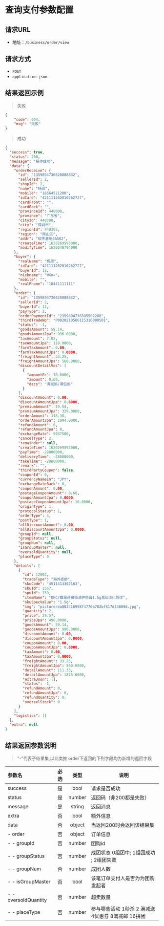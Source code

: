 # 查询支付参数配置

## 请求URL
- 地址：`/business/order/view`

## 请求方式

- `POST`
- `application-json`

## 结果返回示例
> 失败

```json
{
    "code": 604,
    "msg": "失败"
}
```
> 成功

```json
{
  "success": true,
  "status": 200,
  "message": "操作成功",
  "data": {
    "orderReceive": {
      "id": "1359894736628088832",
      "sellerId": 2,
      "shopId": 2,
      "name": "杨周",
      "mobile": "18664521200",
      "idCard": "421111202010262727",
      "cardFront": "",
      "cardBack": "",
      "provinceId": 440000,
      "province": "广东省",
      "cityId": 440300,
      "city": "深圳市",
      "regionId": 440305,
      "region": "南山区",
      "addr": "软件基地4A502",
      "createTime": 1620269593000,
      "modifyTime": 1620240794000
    },
    "buyer": {
      "realName": "杨周",
      "idCard": "421111202010262727",
      "buyerId": 12,
      "nickname": "WXo=",
      "mobile": "",
      "realPhone": "18441111111"
    },
    "order": {
      "id": "1359894736628088832",
      "sellerId": 2,
      "buyerId": 12,
      "payType": 2,
      "orderPaymentId": "2359894738385502208",
      "thirdTradeNo": "P0020210506115316000501",
      "status": -1,
      "goodsAmount": 59.14,
      "goodsAmountJpa": 996.0000,
      "taxAmount": 7.05,
      "taxAmountJpa": 119.0000,
      "farmTaxAmount": 0.00,
      "farmTaxAmountJpa": 0.0000,
      "freightAmount": 33.25,
      "freightAmountJpa": 560.0000,
      "discountDetailVos": [
        {
          "amountFc": 10.0000,
          "amount": 0.60,
          "decs": "满减邮/满包邮"
        }
      ],
      "discountAmount": 0.00,
      "discountAmountJpa": 0.0000,
      "premiumAmount": 19.54,
      "premiumAmountJpa": 329.0000,
      "orderAmount": 118.38,
      "orderAmountJpa": 1994.0000,
      "refundAmount": 0,
      "refundAmountJpa": 0,
      "exchangeRate": 5937500,
      "cancelType": 2,
      "remainder": null,
      "createTime": 1620269593000,
      "payTime": -28800000,
      "deliveryTime": -28800000,
      "takeTime": -28800000,
      "remark": "",
      "thirdPartyCoupon": false,
      "couponId": 0,
      "currencyNameEn": "JPY",
      "exchangeRateBack": 0,
      "couponAmount": 0.00,
      "postageCouponAmount": 0.60,
      "couponAmountJpa": 0.0000,
      "postageCouponAmountJpa": 10.0000,
      "originType": 1,
      "protocolStatus": 1,
      "orderType": 4,
      "postType": 1,
      "allDiscountAmount": 0.00,
      "allDiscountAmountJpa": 0.0000,
      "groupId": null,
      "groupStatus": null,
      "groupNum": null,
      "isGroupMaster": null,
      "oversoldQuantity": null,
      "placeType": 0
    },
    "details": [
      {
        "id": 12002,
        "tradeType": "海外直邮",
        "skuCode": "4511413302163",
        "skuId": 1567,
        "spuId": 759,
        "itemName": "DHC/蝶翠诗橄榄油护唇膏1.5g滋润淡化唇纹",
        "skuSpecValue": "1.5g",
        "img": "picture/ea883416998f4770a702bf817d24809d.jpg",
        "quantity": 2,
        "price": 29.57,
        "priceJpa": 498.0000,
        "goodsAmount": 59.14,
        "goodsAmountJpa": 996.0000,
        "discountAmount": 0.00,
        "discountAmountJpa": 0.0000,
        "couponAmount": 0.00,
        "couponAmountJpa": 0.0000,
        "taxAmount": 0.00,
        "taxAmountJpa": 0.0000,
        "freightAmount": 33.25,
        "freightAmountJpa": 560.0000,
        "detailAmount": 111.33,
        "detailAmountJpa": 1875.0000,
        "extraJson": [],
        "status": -1,
        "refundAmount": 0,
        "refundAmountJpa": 0,
        "refundQuantity": 0,
        "overselStock": 0
      }
    ],
    "logistics": []
  },
  "extra": null
}
```

## 结果返回参数说明
> "-"代表子结果集,以此类推
> order下返回的下列字段均为新增的返回字段

| 参数名               | 必选 |  类型  | 说明                                                |
| :------------------- | :--: | :----: | --------------------------------------------------- |
| success              |  是  | bool   | 请求是否成功                     |
| status               |  是  | number | 返回码（非200都是失败）                             |
| message              |  是  | string | 返回消息                                            |
| extra                |  否  | bool   | 额外信息                |
| data                 |  否  | object | 当返回200时会返回该结果集                           |
| - order             |  否  | object  |  订单信息                                             |
| - - groupId          |  否  | number | 团购id                                              |
| - - groupStatus      |  否  | number | 成团状态  0组团中; 1组团成功 ; 2组团失败            |
| - - groupNum         |  否  | number | 成团人数                                            |
| - - isGroupMaster    |  否  |  bool  | 该笔订单支付人是否为为团购发起者                    |
| - - oversoldQuantity |  否  | number | 超卖数量                                            |
| - - placeType        |  否  | number | 参与哪些活动 1秒杀 2 满减送 4优惠券 8满减邮  16拼团 |
